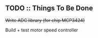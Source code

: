 ## TODO :: Things To Be Done

~~Write ADC library (for chip MCP3424)~~

Build + test motor speed controller
